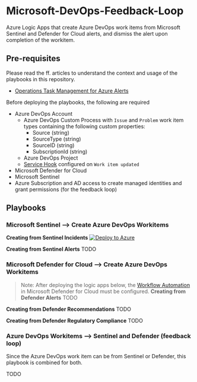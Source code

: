 # Microsoft-DevOps-Feedback-Loop
Azure Logic Apps that create Azure DevOps work items from Microsoft Sentinel and Defender for Cloud alerts, and dismiss the alert upon completion of the workitem.

## Pre-requisites
Please read the ff. articles to understand the context and usage of the playbooks in this repository.
- [Operations Task Management for Azure Alerts](https://www.raffertyuy.com/raztype/operations-task-management-from-azure-alerts/)

Before deploying the playbooks, the following are required
- Azure DevOps Account
  - Azure DevOps Custom Process with `Issue` and `Problem` work item types containing the following custom properties:
    - Source (string)
    - SourceType (string)
    - SourceID (string)
    - SubscriptionId (string)
  - Azure DevOps Project
  - [Service Hook](https://docs.microsoft.com/en-us/azure/devops/service-hooks/services/webhooks?view=azure-devops) configured on `Work item updated`
- Microsoft Defender for Cloud
- Microsoft Sentinel
- Azure Subscription and AD access to create managed identities and grant permissions (for the feedback loop)

## Playbooks
### Microsoft Sentinel --> Create Azure DevOps Workitems
**Creating from Sentinel Incidents**
[![Deploy to Azure](https://aka.ms/deploytoazurebutton)](https://portal.azure.com/#create/Microsoft.Template/uri/https%3A%2F%2Fraw.githubusercontent.com%2Fraffertyuy%2FMicrosoft-DevOps-Feedback-Loop%2Fmaster%2FSentinelIncident-Create-DevOpsItem-Logic%2Fazuredeploy.json)

**Creating from Sentinel Alerts**
TODO

### Microsoft Defender for Cloud --> Create Azure DevOps Workitems
>Note: After deploying the logic apps below, the [Workflow Automation](https://docs.microsoft.com/en-us/azure/defender-for-cloud/workflow-automation) in Microsoft Defender for Cloud must be configured.
**Creating from Defender Alerts**
TODO

**Creating from Defender Recommendations**
TODO

**Creating from Defender Regulatory Compliance**
TODO

### Azure DevOps Workitems --> Sentinel and Defender (feedback loop)
Since the Azure DevOps work item can be from Sentinel or Defender, this playbook is combined for both.

TODO